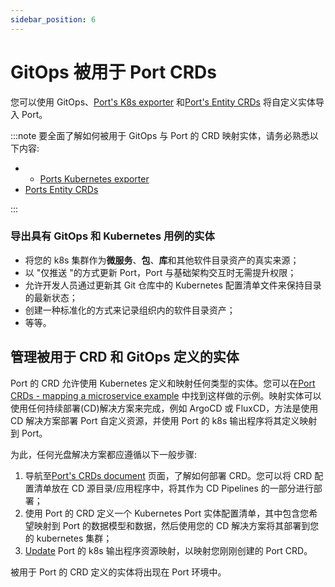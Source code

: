 ```yaml
---
sidebar_position: 6
---
```


# GitOps 被用于 Port CRDs

您可以使用 GitOps、[Port's K8s exporter](/build-your-software-catalog/sync-data-to-catalog/kubernetes/kubernetes.md) 和[Port's Entity CRDs](/build-your-software-catalog/sync-data-to-catalog/kubernetes/port-crd.md) 将自定义实体导入 Port。

:::note 要全面了解如何被用于 GitOps 与 Port 的 CRD 映射实体，请务必熟悉以下内容: 

* * [Ports Kubernetes exporter](/build-your-software-catalog/sync-data-to-catalog/kubernetes/kubernetes.md)
* [Ports Entity CRDs](/build-your-software-catalog/sync-data-to-catalog/kubernetes/port-crd.md)

:::

### 导出具有 GitOps 和 Kubernetes 用例的实体

* 将您的 k8s 集群作为**微服务**、**包**、**库**和其他软件目录资产的真实来源；
* 以 "仅推送 "的方式更新 Port，Port 与基础架构交互时无需提升权限；
* 允许开发人员通过更新其 Git 仓库中的 Kubernetes 配置清单文件来保持目录的最新状态；
* 创建一种标准化的方式来记录组织内的软件目录资产；
* 等等。

## 管理被用于 CRD 和 GitOps 定义的实体

Port 的 CRD 允许使用 Kubernetes 定义和映射任何类型的实体。您可以在[Port CRDs - mapping a microservice example](/build-your-software-catalog/sync-data-to-catalog/kubernetes/port-crd.md#example---mapping-a-microservice-using-port-crds) 中找到这样做的示例。映射实体可以使用任何持续部署(CD)解决方案来完成，例如 ArgoCD 或 FluxCD，方法是使用 CD 解决方案部署 Port 自定义资源，并使用 Port 的 k8s 输出程序将其定义映射到 Port。

为此，任何光盘解决方案都应遵循以下一般步骤: 

1. 导航至[Port's CRDs document](/build-your-software-catalog/sync-data-to-catalog/kubernetes/port-crd.md#deploying-ports-crds) 页面，了解如何部署 CRD。您可以将 CRD 配置清单放在 CD 源目录/应用程序中，将其作为 CD Pipelines 的一部分进行部署；
2. 使用 Port 的 CRD 定义一个 Kubernetes Port 实体配置清单，其中包含您希望映射到 Port 的数据模型和数据，然后使用您的 CD 解决方案将其部署到您的 kubernetes 集群；
3.  [Update](/build-your-software-catalog/sync-data-to-catalog/kubernetes/kubernetes.md#updating-exporter-configuration) Port 的 k8s 输出程序资源映射，以映射您刚刚创建的 Port CRD。

被用于 Port 的 CRD 定义的实体将出现在 Port 环境中。